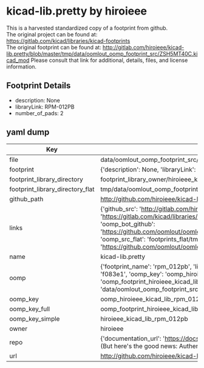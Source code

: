 # kicad-lib.pretty by hiroieee  
This is a harvested standardized copy of a footprint from github.  
The original project can be found at:  
https://gitlab.com/kicad/libraries/kicad-footprints  
The original footprint can be found at:
http://gitlab.com/hiroieee/kicad-lib.pretty/blob/master/tmp/data/oomlout_oomp_footprint_src/ZSH5MT40C.kicad_mod
Please consult that link for additional, details, files, and license information.  
## Footprint Details
* description: None  
* libraryLink: RPM-012PB  
* number_of_pads: 2  
## yaml dump  
| Key | Value |  
| --- | --- |  
| file | data/oomlout_oomp_footprint_src/kicad-lib.pretty/RPM-012PB.kicad_mod |  
| footprint | {'description': None, 'libraryLink': 'RPM-012PB', 'number_of_pads': 2} |  
| footprint_library_directory | footprint_library_owner/hiroieee_kicad-lib.pretty |  
| footprint_library_directory_flat | tmp/data/oomlout_oomp_footprint_src/footprints_flat/hiroieee_kicad_lib_rpm_012pb/working |  
| github_path | http://github.com/hiroieee/kicad-lib.pretty/blob/master/tmp/data/oomlout_oomp_footprint_src/RPM-012PB.kicad_mod |  
| links | {'github_src': 'http://gitlab.com/hiroieee/kicad-lib.pretty/blob/master/tmp/data/oomlout_oomp_footprint_src/ZSH5MT40C.kicad_mod', 'github_src_repo': 'https://gitlab.com/kicad/libraries/kicad-footprints', 'oomp_bot': 'tmp/data/oomlout_oomp_footprint_src/footprints/hiroieee_kicad_lib_rpm_012pb/working', 'oomp_bot_github': 'https://github.com/oomlout/oomlout_oomp_footprint_bot/tree/main/tmp/data/oomlout_oomp_footprint_src/footprints/hiroieee_kicad_lib_rpm_012pb/working', 'oomp_src_flat': 'footprints_flat/tmp/data/oomlout_oomp_footprint_src/footprints_flat/hiroieee_kicad_lib_rpm_012pb/working', 'oomp_src_flat_github': 'https://github.com/oomlout/oomlout_oomp_footprint_src/tree/main/tmp/data/oomlout_oomp_footprint_src/footprints_flat/hiroieee_kicad_lib_rpm_012pb/working'} |  
| name | kicad-lib.pretty |  
| oomp | {'footprint_name': 'rpm_012pb', 'library_name': 'kicad_lib', 'md5': 'f083e131a687fcbc8a5fa2640d2d8053', 'md5_10': 'f083e131a6', 'md5_5': 'f083e', 'md5_6': 'f083e1', 'oomp_key': 'oomp_hiroieee_kicad_lib_rpm_012pb', 'oomp_key_extra': 'oomp_footprint_hiroieee_kicad_lib_rpm_012pb', 'oomp_key_full': 'oomp_footprint_hiroieee_kicad_lib_rpm_012pb_f083e1', 'oomp_key_simple': 'hiroieee_kicad_lib_rpm_012pb', 'original_filename': 'data/oomlout_oomp_footprint_src/kicad-lib.pretty/RPM-012PB.kicad_mod', 'owner_name': 'hiroieee'} |  
| oomp_key | oomp_hiroieee_kicad_lib_rpm_012pb |  
| oomp_key_full | oomp_footprint_hiroieee_kicad_lib_rpm_012pb |  
| oomp_key_simple | hiroieee_kicad_lib_rpm_012pb |  
| owner | hiroieee |  
| repo | {'documentation_url': 'https://docs.github.com/rest/overview/resources-in-the-rest-api#rate-limiting', 'message': "API rate limit exceeded for 84.66.142.224. (But here's the good news: Authenticated requests get a higher rate limit. Check out the documentation for more details.)"} |  
| url | http://github.com/hiroieee/kicad-lib.pretty |  

